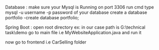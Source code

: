 Database :
make sure your Mysql is Running on port 3306
run cmd
type mysql -u username -p password of your database
create a database portfolio
-create database portfolio;

Spring Boot :
open root directory ex: in our case path is G:\technical task\demo
go to main file i.e MyWebsiteApplication.java and run it

now go to frontend i.e CarSelling folder
